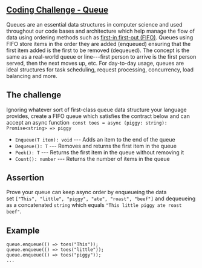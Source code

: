 ## [Coding Challenge - Queue](https://shiftparadigm.slack.com/archives/C06R174JN6P/p1728676802694129)

Queues are an essential data structures in computer science and used throughout our code bases and architecture which help manage the flow of data using ordering methods such as [first-in first-out (FIFO)](<https://en.wikipedia.org/wiki/FIFO_(computing_and_electronics)>). Queues using FIFO store items in the order they are added (enqueued) ensuring that the first item added is the first to be removed (dequeued). The concept is the same as a real-world queue or line---first person to arrive is the first person served, then the next moves up, etc. For day-to-day usage, queues are ideal structures for task scheduling, request processing, concurrency, load balancing and more.

## The challenge

Ignoring whatever sort of first-class queue data structure your language provides, create a FIFO queue which satisfies the contract below and can accept an async function  `const toes = async (piggy: string): Promise<string> => piggy`

- `Enqueue(T item): void` --- Adds an item to the end of the queue
- `Dequeue(): T` --- Removes and returns the first item in the queue
- `Peek(): T` --- Returns the first item in the queue without removing it
- `Count(): number` --- Returns the number of items in the queue

## Assertion

Prove your queue can keep async order by enqueueing the data set `["This", "little", "piggy", "ate", "roast", "beef"]` and dequeueing as a concatenated `string` which equals `"This little piggy ate roast beef"`.

## Example

```
queue.enqueue(() => toes("This"));
queue.enqueue(() => toes("little"));
queue.enqueue(() => toes("piggy"));
...
```
